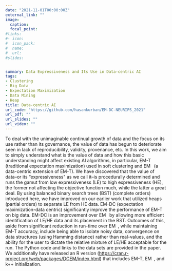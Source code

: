 ```yaml
---
date: "2021-11-01T00:00:00Z"
external_link: ""
image:
  caption: 
  focal_point: 
#links:
#- icon: 
#  icon_pack: 
#  name: 
#  url: 
#slides: 


summary: Data Expressiveness and Its Use in Data-centric AI
tags:
- Clustering
- Big Data
- Expectation Maximization
- Data Mining
- Heap
title: Data-centric AI
url_code: "https://github.com/hasankurban/EM-DC-NEURIPS_2021"
url_pdf: ""
url_slides: ""
url_video: ""
---
```


To deal with the unimaginable continual growth of data and the focus on its use rather than its governance, the value of data has begun to deteriorate seen in lack of reproducibility, validity, provenance, etc. In this work, we aim to simply understand what is the value of data and how this basic understanding might affect existing AI algorithms, in particular, EM-T (traditional expectation maximization) used in soft clustering and EM  (a data-centric extension of EM-T). We have discovered that the value of data–or its “expressiveness" as we call it–is procedurally determined and runs the gamut from low expressiveness (LE) to high expressiveness (HE), the former not affecting the objective function much, while the latter a great deal. By using balanced binary search trees (BST) (complete orders) introduced here, we have improved on our earlier work that utilized heaps (partial orders) to separate LE from HE data. EM-DC (expectation maximization-data centric) significantly improve the performance of EM-T on big data. EM-DC is an improvement over EM  by allowing more efficient identification of LE/HE data and its placement in the BST. Outcomes of this, aside from significant reduction in run-time over EM , while maintaining EM-T accuracy, include being able to isolate noisy data, convergence on data structures (using Hamming distance) rather than real-values, and the ability for the user to dictate the relative mixture of LE/HE acceptable for the run. The Python code and links to the data sets are provided in the paper. We additionally have released an R version
 (https://cran.r-project.org/web/packages/DCEM/index.html) that includes EM-T, EM , and k++ initialization.

